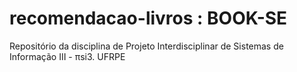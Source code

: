 # recomendacao-livros : BOOK-SE

Repositório da disciplina de Projeto Interdisciplinar de Sistemas de Informação III - πsi3. 
UFRPE
